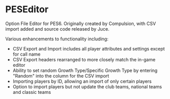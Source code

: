 # PESEditor 

Option File Editor for PES6. Originally created by Compulsion, with CSV import added and source code released by Juce.

Various enhancements to functionality including:

- CSV Export and Import includes all player attributes and settings except for call name
- CSV Export headers rearranged to more closely match the in-game editor
- Ability to set random Growth Type/Specific Growth Type by entering "Random" into the column for the CSV import
- Importing players by ID, allowing an import of only certain players
- Option to import players but not update the club teams, national teams and classic teams
